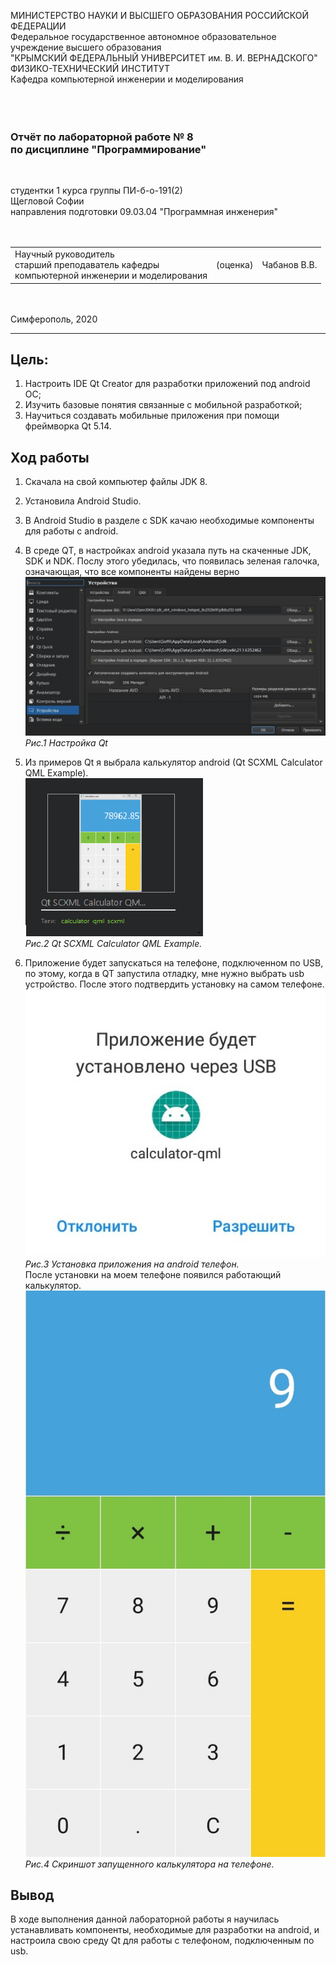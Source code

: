 МИНИСТЕРСТВО НАУКИ И ВЫСШЕГО ОБРАЗОВАНИЯ РОССИЙСКОЙ ФЕДЕРАЦИИ\
Федеральное государственное автономное образовательное учреждение высшего образования\
"КРЫМСКИЙ ФЕДЕРАЛЬНЫЙ УНИВЕРСИТЕТ им. В. И. ВЕРНАДСКОГО"\
ФИЗИКО-ТЕХНИЧЕСКИЙ ИНСТИТУТ\
Кафедра компьютерной инженерии и моделирования\
<br/><br/>
​
### Отчёт по лабораторной работе № 8<br/> по дисциплине "Программирование"
<br/>

студентки 1 курса группы ПИ-б-о-191(2)\
Щегловой Софии\
направления подготовки 09.03.04 "Программная инженерия"\
<br/>
​
<table>
<tr><td>Научный руководитель<br/> старший преподаватель кафедры<br/>компьютерной инженерии и моделирования</td>
<td>(оценка)</td>
<td>Чабанов В.В.</td>
</tr>
</table>
<br/><br/>
​
Симферополь, 2020

* * *

## Цель: 
1. Настроить IDE Qt Creator для разработки приложений под android ОС;
2. Изучить базовые понятия связанные с мобильной разработкой;
3. Научиться создавать мобильные приложения при помощи фреймворка Qt 5.14.


## Ход работы

1. Скачала на свой компьютер файлы JDK 8.
2. Установила Android Studio.
3. В Android Studio в разделе с SDK качаю необходимые компоненты для работы с android.
4. В среде QT, в настройках android указала путь на скаченные JDK, SDK и NDK. Послу этого убедилась, что появилась зеленая галочка, означающая, что все компоненты найдены верно\
![Настройка QT](scrinshots/1.jpg)\
*Рис.1 Настройка Qt*
5. Из примеров Qt я выбрала калькулятор android (Qt SCXML Calculator QML Example).\
![калькулятор из примеров](scrinshots/2.PNG)\
*Рис.2 Qt SCXML Calculator QML Example.*

6. Приложение будет запускаться на телефоне, подключенном по USB, по этому, когда в QT запустила отладку, мне нужно выбрать usb устройство. После этого подтвердить установку на самом телефоне.\
![Изображение#3](scrinshots/3.jpg)\
*Рис.3 Установка приложения на android телефон.*\
После установки на моем телефоне появился работающий калькулятор.\
![Работающий калькулятор](scrinshots/4.jpg)\
*Рис.4 Скриншот запущенного калькулятора на телефоне.*

## Вывод
В ходе выполнения данной лабораторной работы я научилась устанавливать компоненты, необходимые для разработки на android, и настроила свою среду Qt для работы с телефоном, подключенным по usb.
